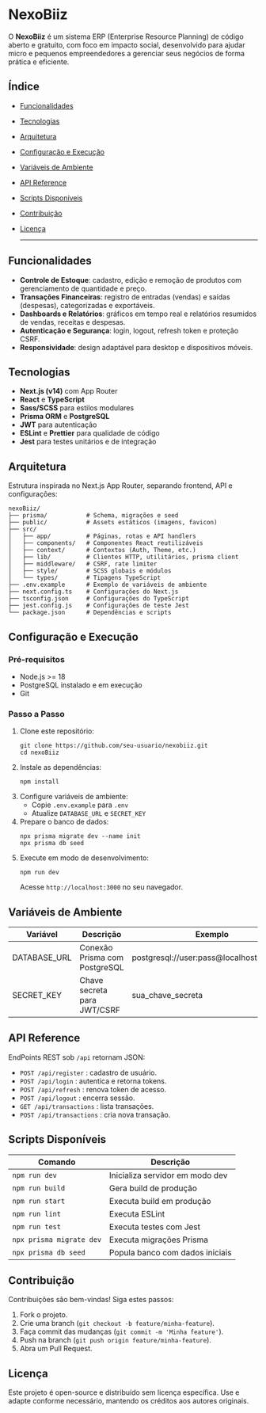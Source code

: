 # NexoBiiz

O **NexoBiiz** é um sistema ERP (Enterprise Resource Planning) de código aberto e gratuito, com foco em impacto social, desenvolvido para ajudar micro e pequenos empreendedores a gerenciar seus negócios de forma prática e eficiente.

## Índice

- [Funcionalidades](#funcionalidades)
- [Tecnologias](#tecnologias)
- [Arquitetura](#arquitetura)
- [Configuração e Execução](#configuração-e-execução)
- [Variáveis de Ambiente](#variáveis-de-ambiente)
- [API Reference](#api-reference)
- [Scripts Disponíveis](#scripts-disponíveis)
- [Contribuição](#contribuição)
- [Licença](#licença)

  ***

## Funcionalidades

- **Controle de Estoque**: cadastro, edição e remoção de produtos com gerenciamento de quantidade e preço.
- **Transações Financeiras**: registro de entradas (vendas) e saídas (despesas), categorizadas e exportáveis.
- **Dashboards e Relatórios**: gráficos em tempo real e relatórios resumidos de vendas, receitas e despesas.
- **Autenticação e Segurança**: login, logout, refresh token e proteção CSRF.
- **Responsividade**: design adaptável para desktop e dispositivos móveis.

## Tecnologias

- **Next.js (v14)** com App Router
- **React** e **TypeScript**
- **Sass/SCSS** para estilos modulares
- **Prisma ORM** e **PostgreSQL**
- **JWT** para autenticação
- **ESLint** e **Prettier** para qualidade de código
- **Jest** para testes unitários e de integração

## Arquitetura

Estrutura inspirada no Next.js App Router, separando frontend, API e configurações:

```
nexoBiiz/
├── prisma/           # Schema, migrações e seed
├── public/           # Assets estáticos (imagens, favicon)
├── src/
│   ├── app/          # Páginas, rotas e API handlers
│   ├── components/   # Componentes React reutilizáveis
│   ├── context/      # Contextos (Auth, Theme, etc.)
│   ├── lib/          # Clientes HTTP, utilitários, prisma client
│   ├── middleware/   # CSRF, rate limiter
│   ├── style/        # SCSS globais e módulos
│   └── types/        # Tipagens TypeScript
├── .env.example      # Exemplo de variáveis de ambiente
├── next.config.ts    # Configurações do Next.js
├── tsconfig.json     # Configurações do TypeScript
├── jest.config.js    # Configurações de teste Jest
└── package.json      # Dependências e scripts
```

## Configuração e Execução

### Pré-requisitos

- Node.js >= 18
- PostgreSQL instalado e em execução
- Git

### Passo a Passo

1.  Clone este repositório:
    ```pwsh
    git clone https://github.com/seu-usuario/nexobiiz.git
    cd nexoBiiz
    ```
2.  Instale as dependências:
    ```pwsh
    npm install
    ```
3.  Configure variáveis de ambiente:
    - Copie `.env.example` para `.env`
    - Atualize `DATABASE_URL` e `SECRET_KEY`
4.  Prepare o banco de dados:
    ```pwsh
    npx prisma migrate dev --name init
    npx prisma db seed
    ```
5.  Execute em modo de desenvolvimento:
    ```pwsh
    npm run dev
    ```
    Acesse `http://localhost:3000` no seu navegador.

## Variáveis de Ambiente

| Variável     | Descrição                     | Exemplo                                  |
| ------------ | ----------------------------- | ---------------------------------------- |
| DATABASE_URL | Conexão Prisma com PostgreSQL | postgresql://user:pass@localhost:5432/db |
| SECRET_KEY   | Chave secreta para JWT/CSRF   | sua_chave_secreta                        |

## API Reference

EndPoints REST sob `/api` retornam JSON:

- `POST /api/register` : cadastro de usuário.
- `POST /api/login` : autentica e retorna tokens.
- `POST /api/refresh` : renova token de acesso.
- `POST /api/logout` : encerra sessão.
- `GET /api/transactions` : lista transações.
- `POST /api/transactions` : cria nova transação.

## Scripts Disponíveis

| Comando                  | Descrição                       |
| ------------------------ | ------------------------------- |
| `npm run dev`            | Inicializa servidor em modo dev |
| `npm run build`          | Gera build de produção          |
| `npm run start`          | Executa build em produção       |
| `npm run lint`           | Executa ESLint                  |
| `npm run test`           | Executa testes com Jest         |
| `npx prisma migrate dev` | Executa migrações Prisma        |
| `npx prisma db seed`     | Popula banco com dados iniciais |

## Contribuição

Contribuições são bem-vindas! Siga estes passos:

1. Fork o projeto.
2. Crie uma branch (`git checkout -b feature/minha-feature`).
3. Faça commit das mudanças (`git commit -m 'Minha feature'`).
4. Push na branch (`git push origin feature/minha-feature`).
5. Abra um Pull Request.

## Licença

Este projeto é open-source e distribuído sem licença específica. Use e adapte conforme necessário, mantendo os créditos aos autores originais.
